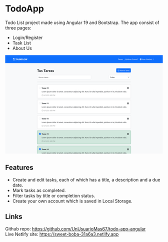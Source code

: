 # TodoApp

Todo List project made using Angular 19 and Bootstrap. The app consist of three pages:

- Login/Register
- Task List
- About Us

![](preview.png)

## Features

- Create and edit tasks, each of which has a title, a description and a due date.
- Mark tasks as completed.
- Filter tasks by title or completion status.
- Create your own account which is saved in Local Storage.

## Links

Github repo: https://github.com/UnUsuarioMas67/todo-app-angular \
Live Netlify site: https://sweet-boba-31a6a3.netlify.app
